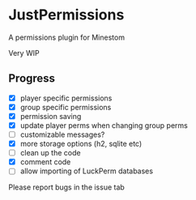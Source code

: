 # JustPermissions
A permissions plugin for Minestom

Very WIP

## Progress
- [x] player specific permissions
- [x] group specific permissions
- [x] permission saving
- [x] update player perms when changing group perms
- [ ] customizable messages?
- [x] more storage options (h2, sqlite etc)
- [ ] clean up the code
- [x] comment code
- [ ] allow importing of LuckPerm databases

Please report bugs in the issue tab
